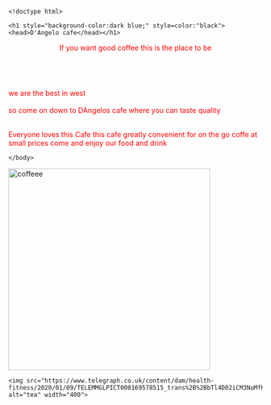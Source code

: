 	<!doctype html>
<html>
 
 <style>
body {
  background-image: url('https://www.google.com/search?q=coffee+images&rlz=1C1GCEU_enNZ905NZ905&source=lnms&tbm=isch&sa=X&ved=2ahUKEwjQk-nerYLqAhUazTgGHUSPC0oQ_AUoAXoECBIQAw&biw=1440&bih=740&safe=active&ssui=on#imgrc=gFhwT_KkWE9b_M');
}
</style>
   
    <h1 style="background-color:dark blue;" style=color:"black"><head>D'Angelo cafe</head></h1>

 
<header style="color:red;">If you want good coffee this is the place to be</header>
  <br>      
  <section style="color:red;">we are the best in west</section>
    <br>    
  <footer style="color:red;">so come on down to DAngelos cafe where you can taste quality</footer>
      <br>
  <p style="color:red;">
	Everyone loves this Cafe this cafe greatly convenient for on the go coffe at small prices come and enjoy our food and drink
    </p>
   
    </body>
<img src="https://foodstuffmall.com/wp-content/uploads/2020/02/Make-Your-Celebrations-a-Bit-More-Joyful-By-Serving-Coffee.jpg" alt="coffeee" width="400">
   
    <img src="https://www.telegraph.co.uk/content/dam/health-fitness/2020/01/09/TELEMMGLPICT000169578515_trans%2B%2BbTl4D02iCM3NuMfK2RT0HTjsyN2j3JnAYXPi059mk8g.jpeg" alt="tea" width="400">
   
</html>
